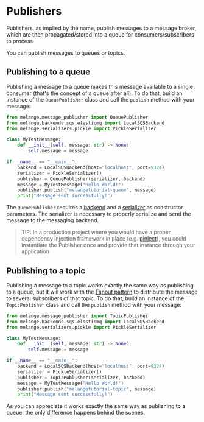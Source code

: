 # Publishers

Publishers, as implied by the name, publish messages to a message broker,
which are then propagated/stored into a queue for consumers/subscribers to
process.

You can publish messages to queues or topics.

## Publishing to a queue

Publishing a message to a queue makes this message available
to a single consumer (that's the concept of a queue after all).
To do that, build an instance of the `QueuePublisher` class and
call the `publish` method with your message:

``` py
from melange.message_publisher import QueuePublisher
from melange.backends.sqs.elasticmq import LocalSQSBackend
from melange.serializers.pickle import PickleSerializer

class MyTestMessage:
    def __init__(self, message: str) -> None:
        self.message = message

if __name__ == "__main__":
    backend = LocalSQSBackend(host="localhost", port=9324)
    serializer = PickleSerializer()
    publisher = QueuePublisher(serializer, backend)
    message = MyTestMessage("Hello World!")
    publisher.publish("melangetutorial-queue", message)
    print("Message sent successfully!")
```

The `QueuePublisher` requires a [backend](messaging-backends.md) and a 
[serializer](serializers.md) as constructor parameters. The serializer
is necessary to properly serialize and send the message to the messaging backend.

> TIP: In a production project where you would have a proper 
> dependency injection framework in place (e.g. [pinject](https://github.com/google/pinject)), you could instantiate
> the Publisher once and provide that instance through your application


## Publishing to a topic

Publishing a message to a topic works exactly the same way as publishing
to a queue, but it will work with the [Fanout pattern](https://aws.amazon.com/blogs/compute/messaging-fanout-pattern-for-serverless-architectures-using-amazon-sns/)
to distribute the message to several subscribers of that topic.
To do that, build an instance of the `TopicPublisher` class and
call the `publish` method with your message:

``` py
from melange.message_publisher import TopicPublisher
from melange.backends.sqs.elasticmq import LocalSQSBackend
from melange.serializers.pickle import PickleSerializer

class MyTestMessage:
    def __init__(self, message: str) -> None:
        self.message = message

if __name__ == "__main__":
    backend = LocalSQSBackend(host="localhost", port=9324)
    serializer = PickleSerializer()
    publisher = TopicPublisher(serializer, backend)
    message = MyTestMessage("Hello World!")
    publisher.publish("melangetutorial-topic", message)
    print("Message sent successfully!")
```

As you can appreciate it works exactly the same way as publishing to a queue,
the only difference happens behind the scenes.
